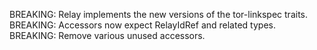 BREAKING: Relay implements the new versions of the tor-linkspec traits.
BREAKING: Accessors now expect RelayIdRef and related types.
BREAKING: Remove various unused accessors.
